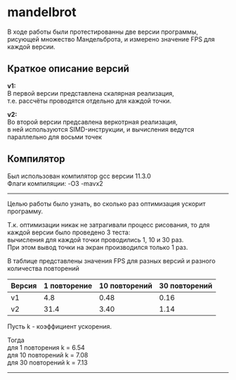 # mandelbrot

В ходе работы были протестированны две версии программы, рисующей множество Мандельброта,
и измерено значение FPS для каждой версии.

## Краткое описание версий ##

**v1:**\
В первой версии представлена скалярная реализация,\
т.е. рассчёты проводятся отдельно для каждой точки.

**v2:**\
Во второй версии предсавлена веркотрная реализация,\
в ней используются SIMD-инструкции, и вычисления ведутся параллельно для восьми точек

## Компилятор ##

Был использован компилятор gcc версии 11.3.0\
Флаги компиляции: -O3 -mavx2
___________________________________________________________

Целью работы было узнать, во сколько раз оптимизация ускорит программу.

Т.к. оптимизации никак не затрагивали процесс рисования, то
для каждой версии было проведено 3 теста:\
вычисления для каждой точки проводились 1, 10 и 30 раз.\
При этом вывод точки на экран производился только 1 раз.

В таблице представлены значения FPS для разных версий и разного количества повторений
 
Версия   | 1 повторение | 10 повторений | 30 повторений |
---------|--------------|---------------|---------------|
 v1      |  4.8         | 0.48          | 0.16          |
 v2      | 31.4         | 3.40          | 1.14          |
 
Пусть k - коэффициент ускорения.

Тогда\
для  1 повторения k = 6.54\
для 10 повторений k = 7.08\
для 30 повторений k = 7.13



_____________________________________________
